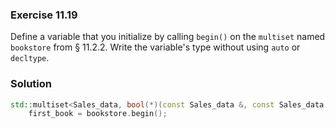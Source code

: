 ### Exercise 11.19

Define a variable that you initialize by calling `begin()` on the `multiset`
named `bookstore` from &sect; 11.2.2. Write the variable's type without using
`auto` or `decltype`.

### Solution

```cpp
std::multiset<Sales_data, bool(*)(const Sales_data &, const Sales_data &>::iterator
    first_book = bookstore.begin();
```
